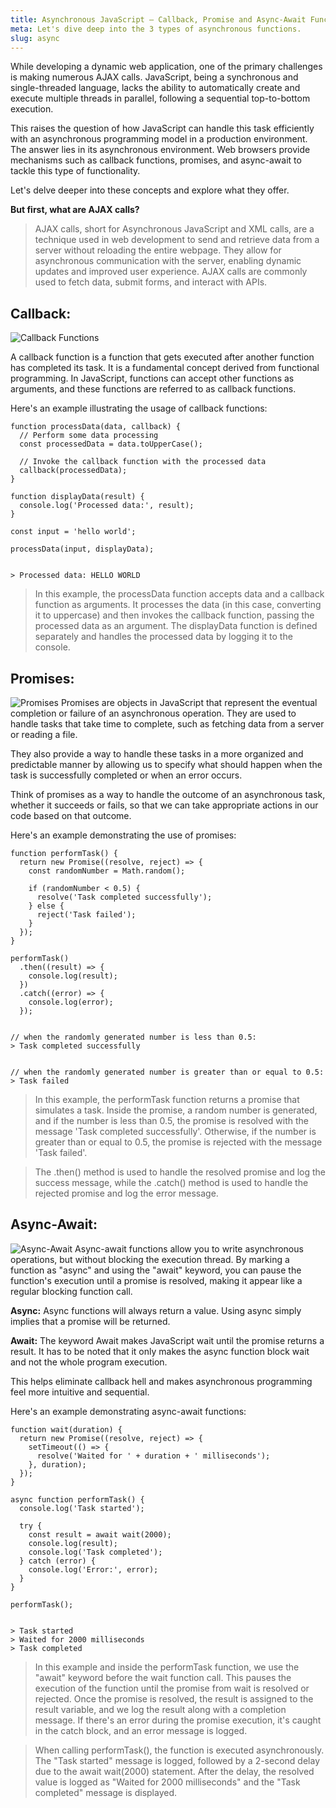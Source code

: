 ```yaml
---
title: Asynchronous JavaScript — Callback, Promise and Async-Await Functions
meta: Let's dive deep into the 3 types of asynchronous functions. 
slug: async
---
```


While developing a dynamic web application, one of the primary challenges is making numerous AJAX calls. JavaScript, being a synchronous and single-threaded language, lacks the ability to automatically create and execute multiple threads in parallel, following a sequential top-to-bottom execution.

This raises the question of how JavaScript can handle this task efficiently with an asynchronous programming model in a production environment. The answer lies in its asynchronous environment. Web browsers provide mechanisms such as callback functions, promises, and async-await to tackle this type of functionality.

Let's delve deeper into these concepts and explore what they offer.

**But first, what are AJAX calls?**
> AJAX calls, short for Asynchronous JavaScript and XML calls, are a technique used in web development to send and retrieve data from a server without reloading the entire webpage. They allow for asynchronous communication with the server, enabling dynamic updates and improved user experience. AJAX calls are commonly used to fetch data, submit forms, and interact with APIs.

## Callback:
![Callback Functions](https://miro.medium.com/v2/format%3Awebp/1%2Aexgznl7z65gttRxLsMAV2A.png)


A callback function is a function that gets executed after another function has completed its task. It is a fundamental concept derived from functional programming. In JavaScript, functions can accept other functions as arguments, and these functions are referred to as callback functions.

Here's an example illustrating the usage of callback functions:

```
function processData(data, callback) {
  // Perform some data processing
  const processedData = data.toUpperCase();

  // Invoke the callback function with the processed data
  callback(processedData);
}

function displayData(result) {
  console.log('Processed data:', result);
}

const input = 'hello world';

processData(input, displayData);


> Processed data: HELLO WORLD
```

> In this example, the processData function accepts data and a callback function as arguments. It processes the data (in this case, converting it to uppercase) and then invokes the callback function, passing the processed data as an argument. The displayData function is defined separately and handles the processed data by logging it to the console.

## Promises:
![Promises](https://programmerhumor.io/wp-content/uploads/2023/03/programmerhumor-io-programming-memes-24eeb665f9acf14.jpg)
Promises are objects in JavaScript that represent the eventual completion or failure of an asynchronous operation. They are used to handle tasks that take time to complete, such as fetching data from a server or reading a file. 

They also provide a way to handle these tasks in a more organized and predictable manner by allowing us to specify what should happen when the task is successfully completed or when an error occurs. 

Think of promises as a way to handle the outcome of an asynchronous task, whether it succeeds or fails, so that we can take appropriate actions in our code based on that outcome.

Here's an example demonstrating the use of promises:

```
function performTask() {
  return new Promise((resolve, reject) => {
    const randomNumber = Math.random();

    if (randomNumber < 0.5) {
      resolve('Task completed successfully');
    } else {
      reject('Task failed');
    }
  });
}

performTask()
  .then((result) => {
    console.log(result);
  })
  .catch((error) => {
    console.log(error);
  });


// when the randomly generated number is less than 0.5:
> Task completed successfully


// when the randomly generated number is greater than or equal to 0.5:
> Task failed
```
> In this example, the performTask function returns a promise that simulates a task. Inside the promise, a random number is generated, and if the number is less than 0.5, the promise is resolved with the message 'Task completed successfully'. Otherwise, if the number is greater than or equal to 0.5, the promise is rejected with the message 'Task failed'.

> The .then() method is used to handle the resolved promise and log the success message, while the .catch() method is used to handle the rejected promise and log the error message.

## Async-Await:
![Async-Await](https://miro.medium.com/v2/resize%3Afit%3A1136/format%3Awebp/1%2AQJpDCVVeYhklYJ3uJGNRXQ.jpeg)
Async-await functions allow you to write asynchronous operations, but without blocking the execution thread. By marking a function as "async" and using the "await" keyword, you can pause the function's execution until a promise is resolved, making it appear like a regular blocking function call. 

**Async:**
Async functions will always return a value. Using async simply implies that a promise will be returned.

**Await:**
The keyword Await makes JavaScript wait until the promise returns a result. It has to be noted that it only makes the async function block wait and not the whole program execution.

This helps eliminate callback hell and makes asynchronous programming feel more intuitive and sequential.

Here's an example demonstrating async-await functions:

```
function wait(duration) {
  return new Promise((resolve, reject) => {
    setTimeout(() => {
      resolve('Waited for ' + duration + ' milliseconds');
    }, duration);
  });
}

async function performTask() {
  console.log('Task started');
  
  try {
    const result = await wait(2000);
    console.log(result);
    console.log('Task completed');
  } catch (error) {
    console.log('Error:', error);
  }
}

performTask();


> Task started
> Waited for 2000 milliseconds
> Task completed
```
> In this example and inside the performTask function, we use the "await" keyword before the wait function call. This pauses the execution of the function until the promise from wait is resolved or rejected. Once the promise is resolved, the result is assigned to the result variable, and we log the result along with a completion message. If there's an error during the promise execution, it's caught in the catch block, and an error message is logged.

> When calling performTask(), the function is executed asynchronously. The "Task started" message is logged, followed by a 2-second delay due to the await wait(2000) statement. After the delay, the resolved value is logged as "Waited for 2000 milliseconds" and the "Task completed" message is displayed.
